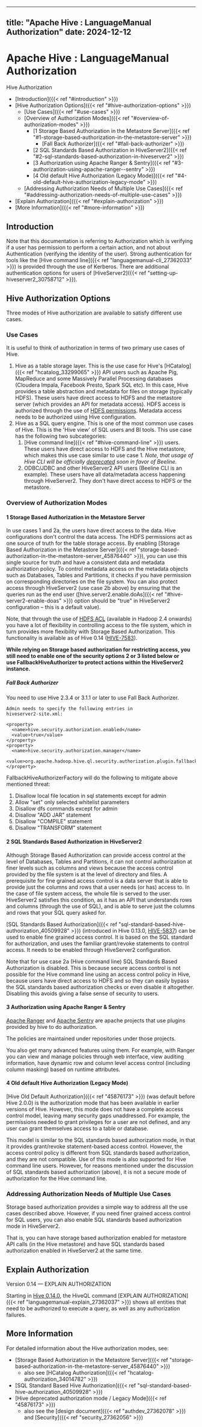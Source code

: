 ---

title: "Apache Hive : LanguageManual Authorization"
date: 2024-12-12
----------------

# Apache Hive : LanguageManual Authorization

Hive Authorization

* [Introduction]({{< ref "#introduction" >}})
* [Hive Authorization Options]({{< ref "#hive-authorization-options" >}})
  + [Use Cases]({{< ref "#use-cases" >}})
  + [Overview of Authorization Modes]({{< ref "#overview-of-authorization-modes" >}})
    - [1 Storage Based Authorization in the Metastore Server]({{< ref "#1-storage-based-authorization-in-the-metastore-server" >}})
      * [Fall Back Authorizer]({{< ref "#fall-back-authorizer" >}})
    - [2 SQL Standards Based Authorization in HiveServer2]({{< ref "#2-sql-standards-based-authorization-in-hiveserver2" >}})
    - [3 Authorization using Apache Ranger & Sentry]({{< ref "#3-authorization-using-apache-ranger--sentry" >}})
    - [4 Old default Hive Authorization (Legacy Mode)]({{< ref "#4-old-default-hive-authorization-legacy-mode" >}})
  + [Addressing Authorization Needs of Multiple Use Cases]({{< ref "#addressing-authorization-needs-of-multiple-use-cases" >}})
* [Explain Authorization]({{< ref "#explain-authorization" >}})
* [More Information]({{< ref "#more-information" >}})

## Introduction

Note that this documentation is referring to Authorization which is verifying if a user has permission to perform a certain action, and not about Authentication (verifying the identity of the user). Strong authentication for tools like the [Hive command line]({{< ref "languagemanual-cli_27362033" >}}) is provided through the use of Kerberos. There are additional authentication options for users of [HiveServer2]({{< ref "setting-up-hiveserver2_30758712" >}}).

## Hive Authorization Options

Three modes of Hive authorization are available to satisfy different use cases.

### Use Cases

It is useful to think of authorization in terms of two primary use cases of Hive. 

1. Hive as a table storage layer. This is the use case for Hive's [HCatalog]({{< ref "hcatalog_33299065" >}}) API users such as Apache Pig, MapReduce and some Massively Parallel Processing databases (Cloudera Impala, Facebook Presto, Spark SQL etc). In this case, Hive provides a table abstraction and metadata for files on storage (typically HDFS). These users have direct access to HDFS and the metastore server (which provides an API for metadata access). HDFS access is authorized through the use of [HDFS permissions](http://hadoop.apache.org/docs/current/hadoop-project-dist/hadoop-hdfs/HdfsPermissionsGuide.html). Metadata access needs to be authorized using Hive configuration.
2. Hive as a SQL query engine. This is one of the most common use cases of Hive. This is the 'Hive view' of SQL users and BI tools. This use case has the following two subcategories:
   1. [Hive command line]({{< ref "#hive-command-line" >}}) users. These users have direct access to HDFS and the Hive metastore, which makes this use case similar to use case 1. *Note, that usage of Hive CLI will be officially [deprecated](https://issues.apache.org/jira/browse/HIVE-10304) soon in favor of Beeline.*
   2. ODBC/JDBC and other HiveServer2 API users (Beeline CLI is an example). These users have all data/metadata access happening through HiveServer2. They don't have direct access to HDFS or the metastore.

### Overview of Authorization Modes

#### 1 Storage Based Authorization in the Metastore Server

In use cases 1 and 2a, the users have direct access to the data. Hive configurations don't control the data access. The HDFS permissions act as one source of truth for the table storage access. By enabling [Storage Based Authorization in the Metastore Server]({{< ref "storage-based-authorization-in-the-metastore-server_45876440" >}}), you can use this single source for truth and have a consistent data and metadata authorization policy. To control metadata access on the metadata objects such as Databases, Tables and Partitions, it checks if you have permission on corresponding directories on the file system. You can also protect access through HiveServer2 (use case 2b above) by ensuring that the queries run as the end user ([hive.server2.enable.doAs]({{< ref "#hive-server2-enable-doas" >}}) option should be "true" in HiveServer2 configuration – this is a default value).

Note, that through the use of [HDFS ACL](http://hadoop.apache.org/docs/r2.4.0/hadoop-project-dist/hadoop-hdfs/HdfsPermissionsGuide.html#ACLs_Access_Control_Lists) (available in Hadoop 2.4 onwards) you have a lot of flexibility in controlling access to the file system, which in turn provides more flexibility with Storage Based Authorization. This functionality is available as of Hive 0.14 ([HIVE-7583](https://issues.apache.org/jira/browse/HIVE-7583)).

**While relying on Storage based authorization for restricting access, you still need to enable one of the security options 2 or 3 listed below or use FallbackHiveAuthorizer to protect actions within the HiveServer2 instance.**

##### Fall Back Authorizer

You need to use Hive 2.3.4 or 3.1.1 or later to use Fall Back Authorizer.

```
Admin needs to specify the following entries in
hiveserver2-site.xml:

<property>
  <name>hive.security.authorization.enabled</name>
  <value>true</value>
</property>
<property>
  <name>hive.security.authorization.manager</name>
  <value>org.apache.hadoop.hive.ql.security.authorization.plugin.fallback.FallbackHiveAuthorizerFactory</value>
</property>

```

FallbackHiveAuthorizerFactory will do the following to mitigate above mentioned threat:

1. Disallow local file location in sql statements except for admin
2. Allow "set" only selected whitelist parameters
3. Disallow dfs commands except for admin
4. Disallow "ADD JAR" statement
5. Disallow "COMPILE" statement
6. Disallow "TRANSFORM" statement

#### 2 SQL Standards Based Authorization in HiveServer2

Although Storage Based Authorization can provide access control at the level of Databases, Tables and Partitions, it can not control authorization at finer levels such as columns and views because the access control provided by the file system is at the level of directory and files. A prerequisite for fine grained access control is a data server that is able to provide just the columns and rows that a user needs (or has) access to. In the case of file system access, the whole file is served to the user. HiveServer2 satisfies this condition, as it has an API that understands rows and columns (through the use of SQL), and is able to serve just the columns and rows that your SQL query asked for.

[SQL Standards Based Authorization]({{< ref "sql-standard-based-hive-authorization_40509928" >}}) (introduced in Hive 0.13.0, [HIVE-5837](https://issues.apache.org/jira/browse/HIVE-5837)) can be used to enable fine grained access control. It is based on the SQL standard for authorization, and uses the familiar grant/revoke statements to control access. It needs to be enabled through HiveServer2 configuration. 

Note that for use case 2a (Hive command line) SQL Standards Based Authorization is disabled. This is because secure access control is not possible for the Hive command line using an access control policy in Hive, because users have direct access to HDFS and so they can easily bypass the SQL standards based authorization checks or even disable it altogether. Disabling this avoids giving a false sense of security to users.

#### 3 Authorization using Apache Ranger & Sentry

[Apache Ranger](http://ranger.apache.org) and [Apache Sentry](https://sentry.apache.org/) are apache projects that use plugins provided by hive to do authorization.

The policies are maintained under repositories under those projects.

You also get many advanced features using them. For example, with Ranger you can view and manage policies through web interface, view auditing information, have dynamic row and column level access control (including column masking) based on runtime attributes.

#### 4 Old default Hive Authorization (Legacy Mode)

[Hive Old Default Authorization]({{< ref "45876173" >}}) (was default before Hive 2.0.0) is the authorization mode that has been available in earlier versions of Hive. However, this mode does not have a complete access control model, leaving many security gaps unaddressed. For example, the permissions needed to grant privileges for a user are not defined, and any user can grant themselves access to a table or database.

This model is similar to the SQL standards based authorization mode, in that it provides grant/revoke statement-based access control. However, the access control policy is different from SQL standards based authorization, and they are not compatible. Use of this mode is also supported for Hive command line users. However, for reasons mentioned under the discussion of SQL standards based authorization (above), it is not a secure mode of authorization for the Hive command line.

### Addressing Authorization Needs of Multiple Use Cases

Storage based authorization provides a simple way to address all the use cases described above. However, if you need finer grained access control for SQL users, you can also enable SQL standards based authorization mode in HiveServer2.

That is, you can have storage based authorization enabled for metastore API calls (in the Hive metastore) and have SQL standards based authorization enabled in HiveServer2 at the same time.

## Explain Authorization

Version 0.14 — EXPLAIN AUTHORIZATION

Starting in [Hive 0.14.0](https://issues.apache.org/jira/browse/HIVE-5961), the HiveQL command [EXPLAIN AUTHORIZATION]({{< ref "languagemanual-explain_27362037" >}}) shows all entities that need to be authorized to execute a query, as well as any authorization failures.

## More Information

For detailed information about the Hive authorization modes, see:

* [Storage Based Authorization in the Metastore Server]({{< ref "storage-based-authorization-in-the-metastore-server_45876440" >}}) 
  + also see [HCatalog Authorization]({{< ref "hcatalog-authorization_34014782" >}})
* [SQL Standard Based Hive Authorization]({{< ref "sql-standard-based-hive-authorization_40509928" >}})
* [Hive deprecated authorization mode / Legacy Mode]({{< ref "45876173" >}})
  + also see the [design document]({{< ref "authdev_27362078" >}}) and [Security]({{< ref "security_27362056" >}})

